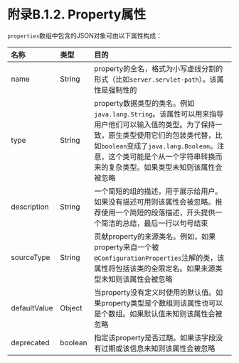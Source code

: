 # 附录B.1.2. Property属性

`properties`数组中包含的JSON对象可由以下属性构成：

| 名称 | 类型 | 目的 |
| :--- | :--- | :--- |
| name | String | property的全名，格式为小写虚线分割的形式（比如`server.servlet-path`）。该属性是强制性的 |
| type | String | property数据类型的类名。例如`java.lang.String`。该属性可以用来指导用户他们可以输入值的类型。为了保持一致，原生类型使用它们的包装类代替，比如`boolean`变成了`java.lang.Boolean`。注意，这个类可能是个从一个字符串转换而来的复杂类型。如果类型未知则该属性会被忽略 |
| description | String | 一个简短的组的描述，用于展示给用户。如果没有描述可用则该属性会被忽略。推荐使用一个简短的段落描述，开头提供一个简洁的总结，最后一行以句号结束 |
| sourceType | String | 贡献property的来源类名。例如，如果property来自一个被`@ConfigurationProperties`注解的类，该属性将包括该类的全限定名。如果来源类型未知则该属性会被忽略 |
| defaultValue | Object | 当property没有定义时使用的默认值。如果property类型是个数组则该属性也可以是个数组。如果默认值未知则该属性会被忽略 |
| deprecated | boolean | 指定该property是否过期。如果该字段没有过期或该信息未知则该属性会被忽略 |

